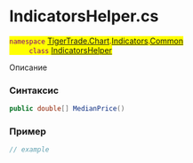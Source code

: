 
# IndicatorsHelper.cs
<mark style="color:purple;">`namespace` [TigerTrade.Chart](../../../../../TigerTrade.Chart.md).[Indicators](../../../../../TigerTrade.Chart/Indicators.md).[Common](../../../../../TigerTrade.Chart/Indicators/Common.md)  
&nbsp;&nbsp;&nbsp;&nbsp;&nbsp;&nbsp;&nbsp;&nbsp;&nbsp;`class` [IndicatorsHelper](../../IndicatorsHelper.cs.md)

Описание

### Синтаксис
```csharp
public double[] MedianPrice()
```


### Пример  
```csharp
// example
```
                    
                    